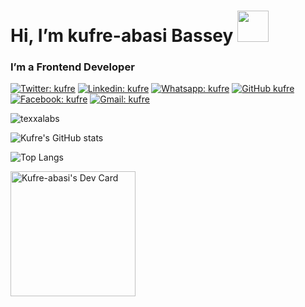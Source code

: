 <h1> Hi, I’m kufre-abasi Bassey <img src="https://media.giphy.com/media/mGcNjsfWAjY5AEZNw6/giphy.gif" width="50"></h1>
 <h3> I’m a Frontend Developer</h3>
 
 [![Twitter: kufre](https://img.shields.io/twitter/follow/kufreabasiBass1?style=social)](https://twitter.com/kufreabasiBass1)
[![Linkedin: kufre](https://img.shields.io/badge/-kufreabasibassey-blue?style=flat-square&logo=Linkedin&logoColor=white&link=https://www.linkedin.com/in/kufre-abasi-bassey-692b38212/)](https://www.linkedin.com/in/kufre-abasi-bassey-692b38212/)
[![Whatsapp: kufre](https://img.shields.io/badge/-kufreabasibassey-green?style=flat-square&logo=Whatsapp&logoColor=white&link=https://wa.link/x477i5/)](https://wa.link/x477i5)
[![GitHub kufre](https://img.shields.io/github/followers/kufre-abasi?label=follow&style=social)](https://github.com/kufre-abasi)
[![Facebook: kufre](https://img.shields.io/badge/-kufreabasibassey-blue?style=flat-square&logo=Facebook&logoColor=white&link=https://web.facebook.com/kufreabasi/)](https://web.facebook.com/kufreabasi)
[![Gmail: kufre](https://img.shields.io/badge/-kufreabasibassey-red?style=flat-square&logo=Gmail&logoColor=white&link=mailto:kufreabasibassey3@gmail.com)](mailto:kufreabasibassey3@gmail.com)
<p align="left"> <img src="https://komarev.com/ghpvc/?username=kufre-abasi&label=Profile%20views&color=0e75b6&style=flat" alt="texxalabs" /> </p>

![Kufre's GitHub stats](https://github-readme-stats.vercel.app/api?username=kufre-abasi&show_icons=true&theme=transparent)

![Top Langs](https://github-readme-stats.vercel.app/api/top-langs/?username=kufre-abasi&layout=compact)

<!-- 
- 📫 How to reach me
-  Email: kufreabasibassey3@gmail.com ,
-   WhatsApp: +238143141053 ,
-   Twitter: @kufrekufreabasibass1 ,
-   Facebook: kufre-abasi bassey...
-   hire-kufre.netlify.app -->

<!---
kufre-abasi/kufre-abasi is a ✨ special ✨ repository because its `README.md` (this file) appears on your GitHub profile.
You can click the Preview link to take a look at your changes.
--->


<a href="https://app.daily.dev/DailyDevTips">
  <img src="https://api.daily.dev/devcards/9df4e2efb1574960b89a3ff5eee74f4a.png?r=abt" width="200"  alt="Kufre-abasi's Dev Card"/>
 </a>
